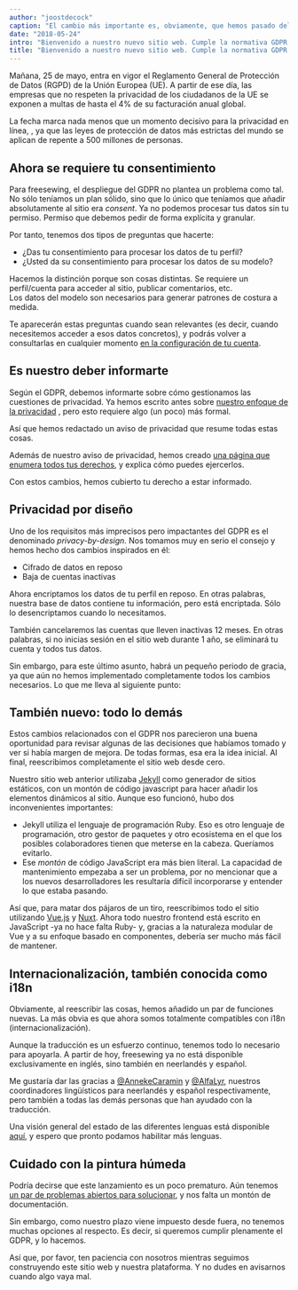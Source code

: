 ```yaml
---
author: "joostdecock"
caption: "El cambio más importante es, obviamente, que hemos pasado del morado al negro como color distintivo."
date: "2018-05-24"
intro: "Bienvenido a nuestro nuevo sitio web. Cumple la normativa GDPR, habla 3 idiomas y huele a pintura húmeda"
title: "Bienvenido a nuestro nuevo sitio web. Cumple la normativa GDPR, habla 3 idiomas y huele a pintura húmeda"
---
```



Mañana, 25 de mayo, entra en vigor el Reglamento General de Protección de Datos (RGPD) de la Unión Europea (UE). A partir de ese día, las empresas que no respeten la privacidad de los ciudadanos de la UE se exponen a multas de hasta el 4% de su facturación anual global.

La fecha marca nada menos que un momento decisivo para la privacidad en línea, , ya que las leyes de protección de datos más estrictas del mundo se aplican de repente a 500 millones de personas.

## Ahora se requiere tu consentimiento

Para freesewing, el despliegue del GDPR no plantea un problema como tal. No sólo teníamos un plan sólido, sino que lo único que teníamos que añadir absolutamente al sitio era *consent*. Ya no podemos procesar tus datos sin tu permiso. Permiso que debemos pedir de forma explícita y granular.

Por tanto, tenemos dos tipos de preguntas que hacerte:

 - ¿Das tu consentimiento para procesar los datos de tu perfil?
 - ¿Usted da su consentimiento para procesar los datos de su modelo?

Hacemos la distinción porque son cosas distintas. Se requiere un perfil/cuenta para acceder al sitio, publicar comentarios, etc.  
Los datos del modelo son necesarios para generar patrones de costura a medida.

Te aparecerán estas preguntas cuando sean relevantes (es decir, cuando necesitemos acceder a esos datos concretos), y podrás volver a consultarlas en cualquier momento [en la configuración de tu cuenta](/account).

## Es nuestro deber informarte

Según el GDPR, debemos informarte sobre cómo gestionamos las cuestiones de privacidad. Ya hemos escrito antes sobre [nuestro enfoque de la privacidad](/blog/privacy-choices) , pero esto requiere algo (un poco) más formal.

Así que hemos redactado un aviso de privacidad [](/privacy) que resume todas estas cosas.

Además de nuestro aviso de privacidad, hemos creado [una página que enumera todos tus derechos](/rights), y explica cómo puedes ejercerlos.

Con estos cambios, hemos cubierto tu derecho a estar informado.

## Privacidad por diseño

Uno de los requisitos más imprecisos pero impactantes del GDPR es el denominado *privacy-by-design*. Nos tomamos muy en serio el consejo y hemos hecho dos cambios inspirados en él:

 - Cifrado de datos en reposo
 - Baja de cuentas inactivas

Ahora encriptamos los datos de tu perfil en reposo. En otras palabras, nuestra base de datos contiene tu información, pero está encriptada. Sólo lo desencriptamos cuando lo necesitamos.

También cancelaremos las cuentas que lleven inactivas 12 meses. En otras palabras, si no inicias sesión en el sitio web durante 1 año, se eliminará tu cuenta y todos tus datos.

Sin embargo, para este último asunto, habrá un pequeño periodo de gracia, ya que aún no hemos implementado completamente todos los cambios necesarios. Lo que me lleva al siguiente punto:

## También nuevo: todo lo demás

Estos cambios relacionados con el GDPR nos parecieron una buena oportunidad para revisar algunas de las decisiones que habíamos tomado y ver si había margen de mejora. De todas formas, esa era la idea inicial. Al final, reescribimos completamente el sitio web desde cero.

Nuestro sitio web anterior utilizaba [Jekyll](https://jekyllrb.com/) como generador de sitios estáticos, con un montón de código javascript para hacer añadir los elementos dinámicos al sitio. Aunque eso funcionó, hubo dos inconvenientes importantes:

 - Jekyll utiliza el lenguaje de programación Ruby. Eso es otro lenguaje de programación, otro gestor de paquetes y otro ecosistema en el que los posibles colaboradores tienen que meterse en la cabeza. Queríamos evitarlo.
 - Ese *montón* de código JavaScript era más bien literal. La capacidad de mantenimiento empezaba a ser un problema, por no mencionar que a los nuevos desarrolladores les resultaría difícil incorporarse y entender lo que estaba pasando.

Así que, para matar dos pájaros de un tiro, reescribimos todo el sitio utilizando [Vue.js](https://vuejs.org/) y [Nuxt](https://nuxtjs.org/). Ahora todo nuestro frontend está escrito en JavaScript -ya no hace falta Ruby- y, gracias a la naturaleza modular de Vue y a su enfoque basado en componentes, debería ser mucho más fácil de mantener.

## Internacionalización, también conocida como i18n

Obviamente, al reescribir las cosas, hemos añadido un par de funciones nuevas. La más obvia es que ahora somos totalmente compatibles con i18n (internacionalización).

Aunque la traducción es un esfuerzo continuo, tenemos todo lo necesario para apoyarla. A partir de hoy, freesewing ya no está disponible exclusivamente en inglés, sino también en neerlandés y español.

Me gustaría dar las gracias a [@AnnekeCaramin](/users/annekecaramin) y [@AlfaLyr](/users/alfalyr), nuestros coordinadores lingüísticos para neerlandés y español respectivamente, pero también a todas las demás personas que han ayudado con la traducción.

Una visión general del estado de las diferentes lenguas está disponible [aquí](/i18n), y espero que pronto podamos habilitar más lenguas.

## Cuidado con la pintura húmeda

Podría decirse que este lanzamiento es un poco prematuro. Aún tenemos [un par de problemas abiertos para solucionar](https://github.com/freesewing/site/issues), y nos falta un montón de documentación.

Sin embargo, como nuestro plazo viene impuesto desde fuera, no tenemos muchas opciones al respecto. Es decir, si queremos cumplir plenamente el GDPR, y lo hacemos.

Así que, por favor, ten paciencia con nosotros mientras seguimos construyendo este sitio web y nuestra plataforma. Y no dudes en avisarnos cuando algo vaya mal.


